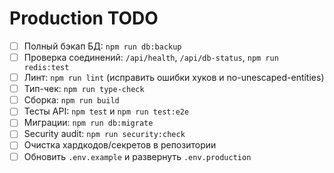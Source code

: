 # Production TODO

- [ ] Полный бэкап БД: `npm run db:backup`
- [ ] Проверка соединений: `/api/health`, `/api/db-status`, `npm run redis:test`
- [ ] Линт: `npm run lint` (исправить ошибки хуков и no-unescaped-entities)
- [ ] Тип-чек: `npm run type-check`
- [ ] Сборка: `npm run build`
- [ ] Тесты API: `npm test` и `npm run test:e2e`
- [ ] Миграции: `npm run db:migrate`
- [ ] Security audit: `npm run security:check`
- [ ] Очистка хардкодов/секретов в репозитории
- [ ] Обновить `.env.example` и развернуть `.env.production`